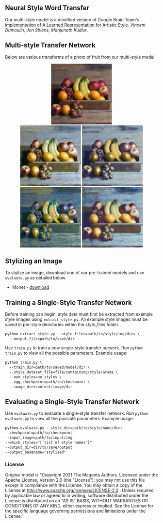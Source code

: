 ## Neural Style Word Transfer 

Our multi-style model is a modified version of Google Brain Team's [implementation](https://github.com/magenta/magenta/tree/main/magenta/models/image_stylization) of [A Learned Representation for Artistic Style](https://arxiv.org/abs/1610.07629). *Vincent Dumoulin, Jon Shlens, Manjunath Kudlur*.



## Multi-style Transfer Network
Below are various transforms of a photo of fruit from our multi-style model.

     
<div align='center'>
<img src = 'Examples/Content/fruit.jpg' height="200px">
</div>
     
<div align = 'center'>
<img src = 'Examples/Results/fruit-brightMonet.png' height = '200px'>
<img src = 'Examples/Results/fruit-ukiyo.png' height = '200px'>

<br>
<img src = 'Examples/Results/fruit-vanGogh.png' height = '200px'>
<img src = 'Examples/Results/fruit-dullMonet.png' height = '200px'>

</div>



## Stylizing an Image
To stylize an image, download one of our pre-trained models and use `evaluate.py` as detailed below.
* Monet - [download](https://drive.google.com/file/d/1kClOmTppb7SPR2Z9pwUkgAM2ogOUIiZI/view?usp=sharing)


## Training a Single-Style Transfer Network
Before training can begin, style data must first be extracted from example style images using `extract_style.py`. All example style images must be saved in per-style directories within the style_files folder.

    python extract_style.py --style_files=path/to/style/img/dirs \
      --output_file=path/to/save/dir

Use `train.py` to train a new single-style transfer network. Run `python train.py` to view all the possible parameters. 
Example usage:

    python train.py \
      --train_dir=path/to/saved/model/dir \
      --style_dataset_file=file/containing/style/Grams \
      --num_styles=no_styles \
      --vgg_checkpoint=path/to/checkpoint \
      --image_dir=content/image/dir



## Evaluating a Single-Style Transfer Network
Use `evaluate.py` to evaluate a single-style transfer network. Run `python evaluate.py` to view all the possible parameters. 
Example usage:

    python evaluate.py --style_dir=path/to/style/name/dict  
    --checkpoint=path/to/checkpoint  
    --input_image=path/to/input/img  
    --which_styles="['list of style names']"   
    --output_dir=dir/to/save/output 
    --output_basename="stylised"




### License
Original model is "Copyright 2021 The Magenta Authors. Licensed under the Apache License, Version 2.0 (the "License"); you may not use this file except in compliance with the License. You may obtain a copy of the License at http://www.apache.org/licenses/LICENSE-2.0 .
Unless required by applicable law or agreed to in writing, software distributed under the License is distributed on an "AS IS" BASIS, WITHOUT WARRANTIES OR CONDITIONS OF ANY KIND, either express or implied. See the License for the specific language governing permissions and limitations under the License."



